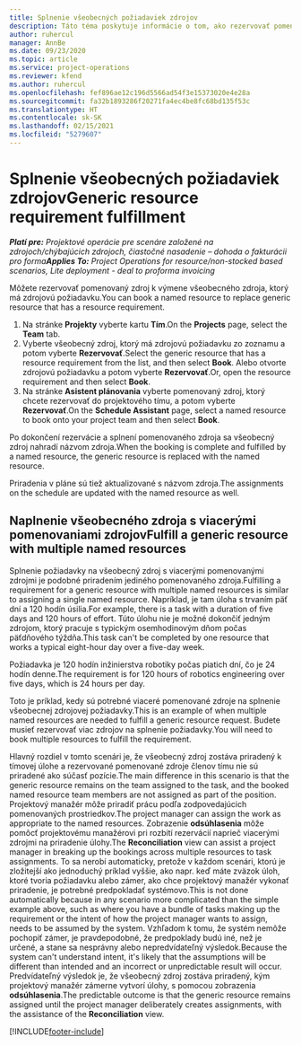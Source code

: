 ```yaml
---
title: Splnenie všeobecných požiadaviek zdrojov
description: Táto téma poskytuje informácie o tom, ako rezervovať pomenované zdroje pre požiadavku na všeobecné zdroje.
author: ruhercul
manager: AnnBe
ms.date: 09/23/2020
ms.topic: article
ms.service: project-operations
ms.reviewer: kfend
ms.author: ruhercul
ms.openlocfilehash: fef896ae12c196d5566ad54f3e15373020e4e28a
ms.sourcegitcommit: fa32b1893286f20271fa4ec4be8fc68bd135f53c
ms.translationtype: HT
ms.contentlocale: sk-SK
ms.lasthandoff: 02/15/2021
ms.locfileid: "5279607"
---
```

# <a name="generic-resource-requirement-fulfillment"></a><span data-ttu-id="6c261-103">Splnenie všeobecných požiadaviek zdrojov</span><span class="sxs-lookup"><span data-stu-id="6c261-103">Generic resource requirement fulfillment</span></span>

<span data-ttu-id="6c261-104">_**Platí pre:** Projektové operácie pre scenáre založené na zdrojoch/chýbajúcich zdrojoch, čiastočné nasadenie – dohoda o fakturácii pro forma_</span><span class="sxs-lookup"><span data-stu-id="6c261-104">_**Applies To:** Project Operations for resource/non-stocked based scenarios, Lite deployment - deal to proforma invoicing_</span></span>

<span data-ttu-id="6c261-105">Môžete rezervovať pomenovaný zdroj k výmene všeobecného zdroja, ktorý má zdrojovú požiadavku.</span><span class="sxs-lookup"><span data-stu-id="6c261-105">You can book a named resource to replace generic resource that has a resource requirement.</span></span>

1. <span data-ttu-id="6c261-106">Na stránke **Projekty** vyberte kartu **Tím**.</span><span class="sxs-lookup"><span data-stu-id="6c261-106">On the **Projects** page, select the **Team** tab.</span></span>
2. <span data-ttu-id="6c261-107">Vyberte všeobecný zdroj, ktorý má zdrojovú požiadavku zo zoznamu a potom vyberte **Rezervovať**.</span><span class="sxs-lookup"><span data-stu-id="6c261-107">Select the generic resource that has a resource requirement from the list, and then select **Book**.</span></span> <span data-ttu-id="6c261-108">Alebo otvorte zdrojovú požiadavku a potom vyberte **Rezervovať**.</span><span class="sxs-lookup"><span data-stu-id="6c261-108">Or, open the resource requirement and then select **Book**.</span></span>
3. <span data-ttu-id="6c261-109">Na stránke **Asistent plánovania** vyberte pomenovaný zdroj, ktorý chcete rezervovať do projektového tímu, a potom vyberte **Rezervovať**.</span><span class="sxs-lookup"><span data-stu-id="6c261-109">On the **Schedule Assistant** page, select a named resource to book onto your project team and then select **Book**.</span></span>

<span data-ttu-id="6c261-110">Po dokončení rezervácie a splnení pomenovaného zdroja sa všeobecný zdroj nahradí názvom zdroja.</span><span class="sxs-lookup"><span data-stu-id="6c261-110">When the booking is complete and fulfilled by a named resource, the generic resource is replaced with the named resource.</span></span>

<span data-ttu-id="6c261-111">Priradenia v pláne sú tiež aktualizované s názvom zdroja.</span><span class="sxs-lookup"><span data-stu-id="6c261-111">The assignments on the schedule are updated with the named resource as well.</span></span>

## <a name="fulfill-a-generic-resource-with-multiple-named-resources"></a><span data-ttu-id="6c261-112">Naplnenie všeobecného zdroja s viacerými pomenovaniami zdrojov</span><span class="sxs-lookup"><span data-stu-id="6c261-112">Fulfill a generic resource with multiple named resources</span></span>
<span data-ttu-id="6c261-113">Splnenie požiadavky na všeobecný zdroj s viacerými pomenovanými zdrojmi je podobné priradením jediného pomenovaného zdroja.</span><span class="sxs-lookup"><span data-stu-id="6c261-113">Fulfilling a requirement for a generic resource with multiple named resources is similar to assigning a single named resource.</span></span> <span data-ttu-id="6c261-114">Napríklad, je tam úloha s trvaním päť dní a 120 hodín úsilia.</span><span class="sxs-lookup"><span data-stu-id="6c261-114">For example, there is a task with a duration of five days and 120 hours of effort.</span></span> <span data-ttu-id="6c261-115">Túto úlohu nie je možné dokončiť jedným zdrojom, ktorý pracuje s typickým osemhodinovým dňom počas päťdňového týždňa.</span><span class="sxs-lookup"><span data-stu-id="6c261-115">This task can't be completed by one resource that works a typical eight-hour day over a five-day week.</span></span> 

<span data-ttu-id="6c261-116">Požiadavka je 120 hodín inžinierstva robotiky počas piatich dní, čo je 24 hodín denne.</span><span class="sxs-lookup"><span data-stu-id="6c261-116">The requirement is for 120 hours of robotics engineering over five days, which is 24 hours per day.</span></span>

<span data-ttu-id="6c261-117">Toto je príklad, kedy sú potrebné viaceré pomenované zdroje na splnenie všeobecnej zdrojovej požiadavky.</span><span class="sxs-lookup"><span data-stu-id="6c261-117">This is an example of when multiple named resources are needed to fulfill a generic resource request.</span></span> <span data-ttu-id="6c261-118">Budete musieť rezervovať viac zdrojov na splnenie požiadavky.</span><span class="sxs-lookup"><span data-stu-id="6c261-118">You will need to book multiple resources to fulfill the requirement.</span></span>

<span data-ttu-id="6c261-119">Hlavný rozdiel v tomto scenári je, že všeobecný zdroj zostáva priradený k tímovej úlohe a rezervované pomenované zdroje členov tímu nie sú priradené ako súčasť pozície.</span><span class="sxs-lookup"><span data-stu-id="6c261-119">The main difference in this scenario is that the generic resource remains on the team assigned to the task, and the booked named resource team members are not assigned as part of the position.</span></span> <span data-ttu-id="6c261-120">Projektový manažér môže priradiť prácu podľa zodpovedajúcich pomenovaných prostriedkov.</span><span class="sxs-lookup"><span data-stu-id="6c261-120">The project manager can assign the work as appropriate to the named resources.</span></span> <span data-ttu-id="6c261-121">Zobrazenie **odsúhlasenia** môže pomôcť projektovému manažérovi pri rozbití rezervácií naprieč viacerými zdrojmi na priradenie úlohy.</span><span class="sxs-lookup"><span data-stu-id="6c261-121">The **Reconciliation** view can assist a project manager in breaking up the bookings across multiple resources to task assignments.</span></span> <span data-ttu-id="6c261-122">To sa nerobí automaticky, pretože v každom scenári, ktorú je zložitejší ako jednoduchý príklad vyššie, ako napr. keď máte zväzok úloh, ktoré tvoria požiadavku alebo zámer, ako chce projektový manažér vykonať priradenie, je potrebné predpokladať systémovo.</span><span class="sxs-lookup"><span data-stu-id="6c261-122">This is not done automatically because in any scenario more complicated than the simple example above, such as where you have a bundle of tasks making up the requirement or the intent of how the project manager wants to assign, needs to be assumed by the system.</span></span> <span data-ttu-id="6c261-123">Vzhľadom k tomu, že systém nemôže pochopiť zámer, je pravdepodobné, že predpoklady budú iné, než je určené, a stane sa nesprávny alebo nepredvídateľný výsledok.</span><span class="sxs-lookup"><span data-stu-id="6c261-123">Because the system can't understand intent, it's likely that the assumptions will be different than intended and an incorrect or unpredictable result will occur.</span></span> <span data-ttu-id="6c261-124">Predvídateľný výsledok je, že všeobecný zdroj zostáva priradený, kým projektový manažér zámerne vytvorí úlohy, s pomocou zobrazenia **odsúhlasenia**.</span><span class="sxs-lookup"><span data-stu-id="6c261-124">The predictable outcome is that the generic resource remains assigned until the project manager deliberately creates assignments, with the assistance of the **Reconciliation** view.</span></span>




[!INCLUDE[footer-include](../includes/footer-banner.md)]